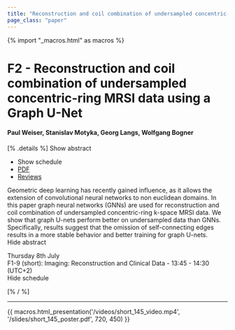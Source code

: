 ```yaml
---
title: "Reconstruction and coil combination of undersampled concentric-ring MRSI data using a Graph U-Net"
page_class: "paper"
---
```


{% import "_macros.html" as macros %}

# F2 - Reconstruction and coil combination of undersampled concentric-ring MRSI data using a Graph U-Net

#### Paul Weiser, Stanislav Motyka, Georg Langs, Wolfgang Bogner

[% .details %]
<a class="toggle_visibility" data-selector=".abstract" data-level="3">Show abstract</a>
- <a class="toggle_visibility" data-selector=".schedule" data-level="3">Show schedule</a>
- <a href="https://openreview.net/pdf?id=vNPQTZfPjFO">PDF</a>
- <a href="https://openreview.net/forum?id=vNPQTZfPjFO">Reviews</a>

<p>
    <span class="abstract">
        Geometric deep learning has recently gained influence, as it allows the extension of convolutional neural networks to non euclidean domains. In this paper graph neural networks (GNNs) are used for reconstruction and coil combination of undersampled concentric-ring k-space MRSI data. We show that graph U-nets perform better on undersampled data than GNNs. Specifically, results suggest that the omission of self-connecting edges results in a more stable behavior and better training for graph U-nets.
        <br>
        <span class="actions"><a class="toggle_visibility" data-level="2">Hide abstract</a></span>
    </span>
</p>

<p>
    <span class="schedule">
         Thursday 8th July<br>F1-9 (short): Imaging: Reconstruction and Clinical Data - 13:45 - 14:30 (UTC+2)
        <br>
        <span class="actions"><a class="toggle_visibility" data-level="2">Hide schedule</a></span>
    </span>
</p>

[% / %]


---

{{ macros.html_presentation('/videos/short_145_video.mp4', '/slides/short_145_poster.pdf', 720, 450) }}
